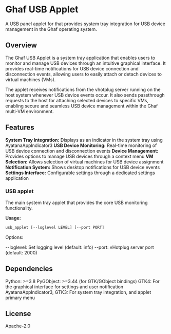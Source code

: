 # Ghaf USB Applet

A USB panel applet for that provides system tray integration for USB device management in the Ghaf operating system.

## Overview

The Ghaf USB Applet is a system tray application that enables users to monitor and manage USB devices through an intuitive graphical interface. It provides real-time notifications for USB device connection and disconnection events, allowing users to easily attach or detach devices to virtual machines (VMs).

The applet receives notifications from the vhotplug server running on the host system whenever USB device events occur. It also sends passthrough requests to the host for attaching selected devices to specific VMs, enabling secure and seamless USB device management within the Ghaf multi-VM environment.

## Features

**System Tray Integration:** Displays as an indicator in the system tray using AyatanaAppIndicator3
**USB Device Monitoring:** Real-time monitoring of USB device connection and disconnection events
**Device Management:** Provides options to manage USB devices through a context menu
**VM Selection:** Allows selection of virtual machines for USB device assignment
**Notification System:** Shows desktop notifications for USB device events
**Settings Interface:** Configurable settings through a dedicated settings application

### USB applet

The main system tray applet that provides the core USB monitoring functionality. 

**Usage:**

```bash
usb_applet [--loglevel LEVEL] [--port PORT]
```

Options:

--loglevel: Set logging level (default: info)
--port: vHotplug server port (default: 2000)


## Dependencies
Python: >=3.8
PyGObject: >=3.44 (for GTK/GObject bindings)
GTK4: For the graphical interface for settings and user notification
AyatanaAppIndicator3, GTK3: For system tray integration, and applet primary  menu



## License

Apache-2.0
